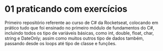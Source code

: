 # 01 praticando com exercícios

Primeiro repositório referente ao curso de C# da Rocketseat, colocando em prático tudo que foi ensinado no primeiro módulo de fundamentos do C#, incluindo todos os tipo de variáveis básicas, como int, double, float, char, string e DateOnly; assim como muitos outros tipo de dados também, passando desde os loops até tipo de classe e funções.